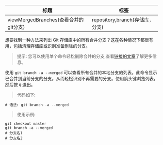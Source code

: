 | 标题                                     | 标签                     |
| ---------------------------------------- | ------------------------ |
| viewMergedBranches(查看合并的git分支) | repository,branch(存储库，分支) |

想要找到一种方法来列出 Git 存储库中的所有合并分支？这在各种情况下都很有用，包括清理存储库或识别准备删除的分支。

> 提示: 您可以使用单个命令轻松删除合并的分支,查看[链接的文章](codes/git/deleteMergedBranches.md)了解更多信息。

使用 `git branch -a --merged` 可以查看所有合并的本地分支的列表。此命令显示已合并到当前分支的分支，从而轻松识别不再需要的分支。使用箭头键浏览列表，然后按 `Q` 退出。

> 代码如下:

```shell
# 语法: git branch -a --merged
```

> 使用示例:

```shell
git checkout master
git branch -a --merged
# 分支名1
# 分支名2
```
